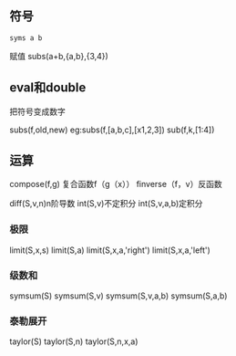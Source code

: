 ## 符号
```
syms a b
```
赋值
subs(a+b,{a,b},{3,4})

## eval和double
把符号变成数字

subs(f,old,new)
eg:subs(f,[a,b,c],[x1,2,3])
sub(f,k,[1:4])

## 运算
compose(f,g)  复合函数f（g（x））
finverse（f，v）反函数

diff(S,v,n)n阶导数
int(S,v)不定积分
int(S,v,a,b)定积分

### 极限
limit(S,x,s)
limit(S,a)
limit(S,x,a,'right')
limit(S,x,a,'left')

### 级数和
symsum(S)
symsum(S,v)
symsum(S,v,a,b)
symsum(S,a,b)


### 泰勒展开
taylor(S)
taylor(S,n)
taylor(S,n,x,a)
